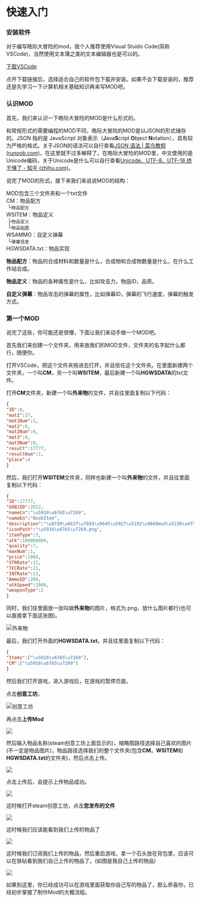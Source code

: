 # 快速入门

### 安装软件

对于编写皓际大冒险的mod，我个人推荐使用Visual Stuido Code(简称VSCode)，当然使用文本簿之类的文本编辑器也是可以的。

[下载VSCode](https://code.visualstudio.com/Download)

点开下载链接后，选择适合自己的软件包下载并安装。如果不会下载安装的，推荐还是先学习一下计算机相关基础知识再来写MOD吧。

### 认识MOD

首先，我们来认识一下皓际大冒险的MOD是什么形式的。

和常规形式的需要编程的MOD不同，皓际大冒险的MOD是以JSON的形式储存的。JSON 指的是 JavaScript 对象表示（**J**ava**S**cript **O**bject **N**otation），具有较为严格的格式。关于JSON的语法可以自行查看[JSON 语法 | 菜鸟教程 (runoob.com)](https://www.runoob.com/json/json-syntax.html)，在这里就不过多解释了。在皓际大冒险的MOD里，中文使用的是Unicode编码，关于Unicode是什么可以自行查看[Unicode、UTF-8、UTF-16 终于懂了 - 知乎 (zhihu.com)](https://zhuanlan.zhihu.com/p/427488961)。

说完了MOD的形式，接下来我们来说说MOD的结构：

MOD包含三个文件夹和一个txt文件<br>
CM：物品配方<br>
&nbsp;└<code>物品配方</code><br>
WSITEM：物品定义<br>
&nbsp;├<code>物品定义</code><br>
&nbsp;└<code>物品贴图</code><br>
WSAMMO：自定义弹幕<br>
&nbsp;└<code>弹幕信息</code><br>
HGWSDATA.txt：物品实现<br>

**物品配方**：物品的合成材料和数量是什么，合成物和合成物数量是什么，在什么工作站合成。

**物品定义**：物品的各种属性是什么，比如攻击力，物品ID，品质。

**自定义弹幕**：物品攻击的弹幕的属性，比如弹幕ID，弹幕的飞行速度，弹幕的触发方式。

### 第一个MOD

说完了这些，你可能还是很懵，下面让我们来动手做一个MOD吧。

首先我们来创建一个文件夹，用来放我们的MOD文件，文件夹的名字起什么都行，随便你。

打开VSCode，把这个文件夹拖进去打开，并且信任这个文件夹。在里面新建两个文件夹，一个叫**CM**，另一个叫**WSITEM**，最后新建一个叫**HGWSDATA**的txt文件。

打开**CM**文件夹，新建一个叫**外来物**的文件，并且往里面复制以下代码：

```json
{
"ID":0,
"mat1":27,
"mat1Num":1,
"mat2":0,
"mat2Num":0,
"mat3":0,
"mat3Num":0,
"result":17777,
"resultNum":1,
"place":4
}
```

然后，我们打开**WSITEM**文件夹，同样也新建一个叫**外来物**的文件，并且往里面复制以下代码：

```json
{
"ID":17777,
"GOBJID":2822,
"nameCn":"\u5916\u6765\u7269",
"nameEn":"NoobItem",
"description":"\u8fd9\u662f\u7693\u9645\u5927\u5192\u9669mod\u5236\u4f5c\u7684\u5916\u6765\u7269",
"iconPath":"\u5916\u6765\u7269.png",
"itemType":3,
"atk":100000000,
"quality":7,
"maxNum":1,
"price":1000,
"STRRate":11,
"TECRate":11,
"INTRate":11,
"AmmoID":289,
"atkSpeed":2000,
"weaponType":2
}
```

同时，我们往里面放一张叫做**外来物**的图片，格式为.png，放什么图片都行(也可以直接拿下面这张图)。

![外来物](../image/外来物.png)

最后，我们打开外面的**HGWSDATA.txt**，并且往里面复制以下代码：

```json
{
"Items":["\u5916\u6765\u7269"],
"CM":["\u5916\u6765\u7269"]
}
```

然后我们打开游戏，进入游戏后，在游戏的暂停页面，

点击**创意工坊**，

![创意工坊](../image/图片-1.png)

再点击**上传Mod**

![](../image/图片-2.png)

然后输入物品名称(steam创意工坊上面显示的)，缩略图路径选择自己喜欢的图片(不一定是物品图片)，物品路径选择我们的整个文件夹(包含**CM**，**WSITEM**和**HGWSDATA.txt**的文件夹)，然后点击上传。

![](../image/图片-3.png)

点击上传后，会提示上传物品成功。

![](../image/图片-4.png)

这时候打开steam创意工坊，点击**您发布的文件**

![](../image/图片-5.png)

这时候我们应该能看到我们上传的物品了

![](../image/图片-6.png)

这时候我们订阅我们上传的物品，然后重启游戏，拿一个石头放在背包里，应该可以在铁砧看到我们自己上传的物品了。(如图是我自己上传的物品)

![](../image/图片-7.png)

如果到这里，你已经成功可以在游戏里面获取你自己写的物品了，那么恭喜你，已经初步掌握了制作Mod的大概流程。
